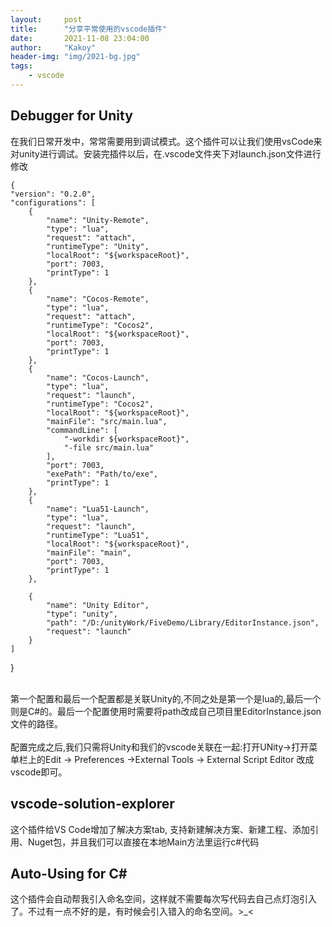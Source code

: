 ```yaml
---
layout:     post
title:      "分享平常使用的vscode插件"
date:       2021-11-08 23:04:00
author:     "Kakoy"
header-img: "img/2021-bg.jpg"
tags:
    - vscode
---
```



## Debugger for Unity
在我们日常开发中，常常需要用到调试模式。这个插件可以让我们使用vsCode来对unity进行调试。安装完插件以后，在.vscode文件夹下对launch.json文件进行修改

    {
    "version": "0.2.0",
    "configurations": [
        {
            "name": "Unity-Remote",
            "type": "lua",
            "request": "attach",
            "runtimeType": "Unity",
            "localRoot": "${workspaceRoot}",
            "port": 7003,
            "printType": 1
        },
        {
            "name": "Cocos-Remote",
            "type": "lua",
            "request": "attach",
            "runtimeType": "Cocos2",
            "localRoot": "${workspaceRoot}",
            "port": 7003,
            "printType": 1
        },
        {
            "name": "Cocos-Launch",
            "type": "lua",
            "request": "launch",
            "runtimeType": "Cocos2",
            "localRoot": "${workspaceRoot}",
            "mainFile": "src/main.lua",
            "commandLine": [
                "-workdir ${workspaceRoot}",
                "-file src/main.lua"
            ],
            "port": 7003,
            "exePath": "Path/to/exe",
            "printType": 1
        },
        {
            "name": "Lua51-Launch",
            "type": "lua",
            "request": "launch",
            "runtimeType": "Lua51",
            "localRoot": "${workspaceRoot}",
            "mainFile": "main",
            "port": 7003,
            "printType": 1
        },

        {            
            "name": "Unity Editor",
            "type": "unity",
            "path": "/D:/unityWork/FiveDemo/Library/EditorInstance.json",
            "request": "launch"
        }
    ]
}

<div>
    <br>第一个配置和最后一个配置都是关联Unity的,不同之处是第一个是lua的,最后一个则是C#的。最后一个配置使用时需要将path改成自己项目里EditorInstance.json文件的路径。
    <br>
    <br>配置完成之后,我们只需将Unity和我们的vscode关联在一起:打开UNity->打开菜单栏上的Edit -> Preferences ->External Tools -> External Script Editor 改成vscode即可。
</div>

## vscode-solution-explorer
这个插件给VS Code增加了解决方案tab, 支持新建解决方案、新建工程、添加引用、Nuget包，并且我们可以直接在本地Main方法里运行c#代码

## Auto-Using for C#
这个插件会自动帮我引入命名空间，这样就不需要每次写代码去自己点灯泡引入了。不过有一点不好的是，有时候会引入错入的命名空间。>_<